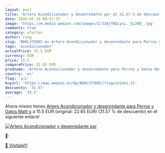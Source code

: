 ```yaml
---
layout: post
title: 'Artero Acondicionador y desenredante par al 31.57 % de descuento'
date: 2020-05-19 09:57:37
image: 'https://m.media-amazon.com/images/I/310jfW2LycL._SL200_.jpg'
comments: true
category: ofertas
author: ring
slug: 'B00L37VHEC-es Artero Acondicionador y desenredante para Perros y Gatos...'
tags: 'acondicionador'
actualPrice: 15.5 EUR
currency: EUR
price: 15.5
comparePrice: 22.65 EUR
prodname: 'Artero Acondicionador y desenredante para Perros y Gatos Matt-x'
country: 'es'
flag: '🇪🇸'
buyurl: 'https://www.amazon.es/dp/B00L37VHEC/?tag=tolees-21'
descuento: '31.57'
average: '15.5'
---
```


Ahora mismo tienes [Artero Acondicionador y desenredante para Perros y Gatos Matt-x](https://www.amazon.es/dp/B00L37VHEC/?tag=tolees-21) a 15.5 EUR (original: 22.65 EUR) (31.57 %  de descuento) en el siguiente enlace!

[![Artero Acondicionador y desenredante par](https://m.media-amazon.com/images/I/310jfW2LycL._SL200_.jpg)](https://www.amazon.es/dp/B00L37VHEC/?tag=tolees-21)

🔎:


[🛒 Visítala!!!](https://www.amazon.es/dp/B00L37VHEC/?tag=tolees-21)
